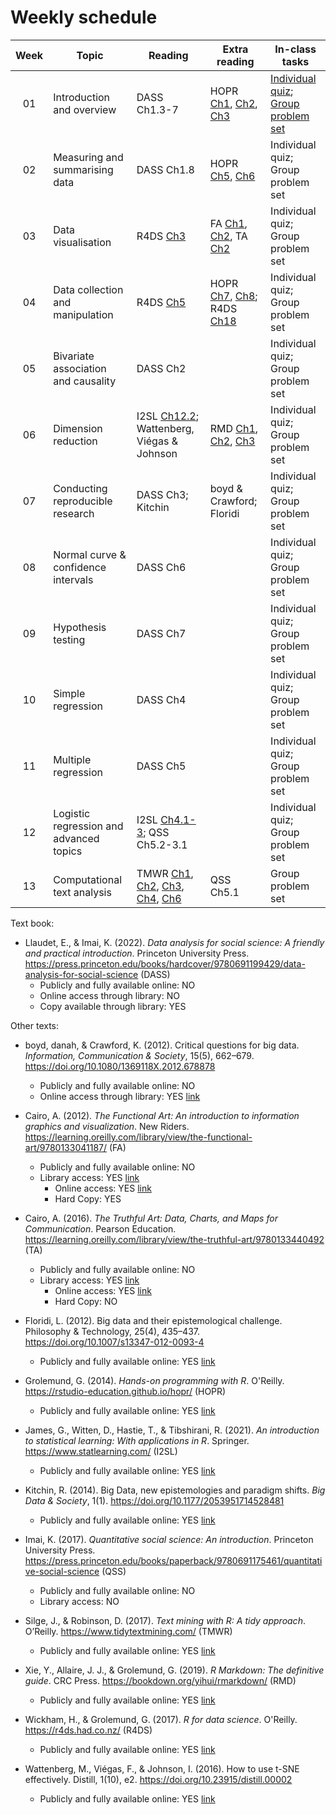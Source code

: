 # Weekly schedule

| Week |  Topic | Reading | Extra reading | In-class tasks
| :---: | --- | --- | --- | --- |
|01 | Introduction and overview | DASS Ch1.3-7 | HOPR [Ch1](https://rstudio-education.github.io/hopr/project-1-weighted-dice.html), [Ch2](https://rstudio-education.github.io/hopr/basics.html), [Ch3](https://rstudio-education.github.io/hopr/packages.html) | [Individual quiz](https://canvas.sydney.edu.au/courses/49127/assignments/436497); [Group problem set](https://canvas.sydney.edu.au/courses/49127/assignments/436498) |
|02 | Measuring and summarising data | DASS Ch1.8 | HOPR [Ch5](https://rstudio-education.github.io/hopr/r-objects.html), [Ch6](https://rstudio-education.github.io/hopr/r-notation.html) | Individual quiz; Group problem set | 
|03 | Data visualisation | R4DS [Ch3](https://r4ds.had.co.nz/data-visualisation.html) | FA [Ch1](https://learning.oreilly.com/library/view/the-functional-art/9780133041187/ch01.html), [Ch2](https://learning.oreilly.com/library/view/the-functional-art/9780133041187/ch02.html), TA [Ch2](https://learning.oreilly.com/library/view/the-truthful-art/9780133440492/ch02.html) | Individual quiz; Group problem set |
|04 | Data collection and manipulation | R4DS [Ch5](https://r4ds.had.co.nz/transform.html) | HOPR [Ch7](https://rstudio-education.github.io/hopr/modify.html), [Ch8](https://rstudio-education.github.io/hopr/environments.html); R4DS [Ch18](https://r4ds.had.co.nz/pipes.html) | Individual quiz; Group problem set |
|05 | Bivariate association and causality | DASS Ch2 | | Individual quiz; Group problem set |
|06 | Dimension reduction | I2SL [Ch12.2](https://link.springer.com/chapter/10.1007/978-1-0716-1418-1_12); Wattenberg, Viégas & Johnson | RMD [Ch1](https://bookdown.org/yihui/rmarkdown/installation.html), [Ch2](https://bookdown.org/yihui/rmarkdown/basics.html), [Ch3](https://bookdown.org/yihui/rmarkdown/documents.html) | Individual quiz; Group problem set |
|07 | Conducting reproducible research | DASS Ch3; Kitchin  | boyd & Crawford; Floridi | Individual quiz; Group problem set |
|08 | Normal curve & confidence intervals | DASS Ch6 | | Individual quiz; Group problem set |
|09 | Hypothesis testing | DASS Ch7 | | Individual quiz; Group problem set |
|10 | Simple regression | DASS Ch4 | | Individual quiz; Group problem set |
|11 | Multiple regression | DASS Ch5 | | Individual quiz; Group problem set |
|12 | Logistic regression and advanced topics | I2SL [Ch4.1-3](https://link.springer.com/chapter/10.1007/978-1-0716-1418-1_4); QSS Ch5.2-3.1 | | Individual quiz; Group problem set | 
|13 | Computational text analysis | TMWR [Ch1](https://www.tidytextmining.com/tidytext.html), [Ch2](https://www.tidytextmining.com/sentiment.html), [Ch3](https://www.tidytextmining.com/tfidf.html), [Ch4](https://www.tidytextmining.com/ngrams.html), [Ch6](https://www.tidytextmining.com/topicmodeling.html) | QSS Ch5.1 | Group problem set |

Text book:

* Llaudet, E., & Imai, K. (2022). _Data analysis for social science: A friendly and practical introduction_. Princeton University Press. https://press.princeton.edu/books/hardcover/9780691199429/data-analysis-for-social-science (DASS)
  * Publicly and fully available online: NO
  * Online access through library: NO
  * Copy available through library: YES

Other texts: 

* boyd,  danah, & Crawford, K. (2012). Critical questions for big data. _Information, Communication & Society_, 15(5), 662–679. https://doi.org/10.1080/1369118X.2012.678878
  * Publicly and fully available online: NO
  * Online access through library: YES [link](https://sydney.primo.exlibrisgroup.com/permalink/61USYD_INST/2rsddf/cdi_proquest_miscellaneous_1315867033)

* Cairo, A. (2012). _The Functional Art: An introduction to information graphics and visualization_. New Riders. https://learning.oreilly.com/library/view/the-functional-art/9780133041187/ (FA)
  * Publicly and fully available online: NO
  * Library access: YES [link](https://sydney.primo.exlibrisgroup.com/permalink/61USYD_INST/1c0ug48/alma991031515966205106)
    * Online access: YES [link](https://learning.oreilly.com/library/view/the-functional-art/9780133041187/)
    * Hard Copy: YES
    
* Cairo, A. (2016). _The Truthful Art: Data, Charts, and Maps for Communication_. Pearson Education. https://learning.oreilly.com/library/view/the-truthful-art/9780133440492 (TA)
  * Publicly and fully available online: NO
  * Library access: YES [link](https://sydney.primo.exlibrisgroup.com/permalink/61USYD_INST/1c0ug48/alma991031515966205106)
    * Online access: YES [link](https://learning.oreilly.com/library/view/the-truthful-art/9780133440492/)
    * Hard Copy: NO
    
* Floridi, L. (2012). Big data and their epistemological challenge. Philosophy & Technology, 25(4), 435–437. https://doi.org/10.1007/s13347-012-0093-4
  * Publicly and fully available online: YES [link](https://doi.org/10.1007/s13347-012-0093-4)

* Grolemund, G. (2014). _Hands-on programming with R_. O'Reilly. https://rstudio-education.github.io/hopr/ (HOPR)
  * Publicly and fully available online: YES [link](https://rstudio-education.github.io/hopr/)

* James, G., Witten, D., Hastie, T., & Tibshirani, R. (2021). _An introduction to statistical learning: With applications in R_. Springer. https://www.statlearning.com/ (I2SL)
  * Publicly and fully available online: YES [link](https://link.springer.com/book/10.1007/978-1-0716-1418-1)
  
* Kitchin, R. (2014). Big Data, new epistemologies and paradigm shifts. _Big Data & Society_, 1(1). https://doi.org/10.1177/2053951714528481
  * Publicly and fully available online: YES [link](https://doi.org/10.1177/2053951714528481)

* Imai, K. (2017). _Quantitative social science: An introduction_. Princeton University Press. https://press.princeton.edu/books/paperback/9780691175461/quantitative-social-science (QSS)
  * Publicly and fully available online: NO
  * Library access: NO

* Silge, J., & Robinson, D. (2017). _Text mining with R: A tidy approach_. O’Reilly. https://www.tidytextmining.com/ (TMWR)
  * Publicly and fully available online: YES [link](https://www.tidytextmining.com/)
  
* Xie, Y., Allaire, J. J., & Grolemund, G. (2019). _R Markdown: The definitive guide_. CRC Press. https://bookdown.org/yihui/rmarkdown/ (RMD)
  * Publicly and fully available online: YES [link](https://bookdown.org/yihui/rmarkdown/)

* Wickham, H., & Grolemund, G. (2017). _R for data science_. O'Reilly. https://r4ds.had.co.nz/ (R4DS)
  * Publicly and fully available online: YES [link](https://r4ds.had.co.nz/)

* Wattenberg, M., Viégas, F., & Johnson, I. (2016). How to use t-SNE effectively. Distill, 1(10), e2. https://doi.org/10.23915/distill.00002
  * Publicly and fully available online: YES [link](https://doi.org/10.23915/distill.00002)

